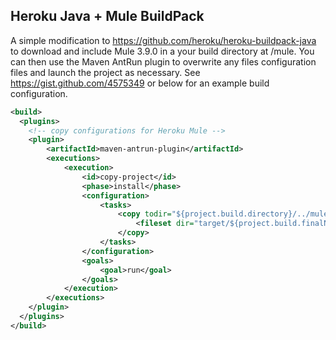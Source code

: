 Heroku Java + Mule BuildPack
------------------------------
A simple modification to https://github.com/heroku/heroku-buildpack-java to download and include Mule 3.9.0 in a your build directory at /mule. You can then use the Maven AntRun plugin to overwrite any files configuration files and launch the project as necessary. See https://gist.github.com/4575349 or below for an example build configuration.



```xml
<build>
  <plugins>
    <!-- copy configurations for Heroku Mule -->
    <plugin>
    	<artifactId>maven-antrun-plugin</artifactId>
    	<executions>
    		<execution>
    			<id>copy-project</id>
    			<phase>install</phase>
    			<configuration>
    				<tasks>
    					<copy todir="${project.build.directory}/../mule/apps">
    						<fileset dir="target/${project.build.finalName}" />
    					</copy>
    				</tasks>
    			</configuration>
    			<goals>
    				<goal>run</goal>
    			</goals>
    		</execution>
    	</executions>
    </plugin>
  </plugins>
</build>

```